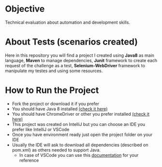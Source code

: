 # Objective
Technical evaluation about automation and development skills.

# About Tests (scenarios created)
Here in this repository you will find a project I created using __Java8__ as main language, __Maven__ to manage dependencies, __Junit__ framework to create each request of the challenge as a test, __Selenium-WebDriver__ framework to manipulate my testes and using some resources.

# How to Run the Project
* Fork the project or download it if you prefer
* You should have Java 8 installed <a href=”https://www.java.com/en/download/help/index_installing.html”>(check it here)</a>
* You should have ChromeDriver or other you prefer installed <a href=”https://chromedriver.chromium.org/downloads”>(check it here)</a>
* This project was created on IntelliJ but you can choose an IDE you prefer like IntelliJ or VSCode
* Once you have environment ready just open the project folder on your IDE
* Usually the IDE will ask to download all dependencies (described on pom.xml) as others needed to support Java.
  * In case of VSCode you can use this <a href=”https://code.visualstudio.com/docs/languages/java”>documentation</a> for your reference 
